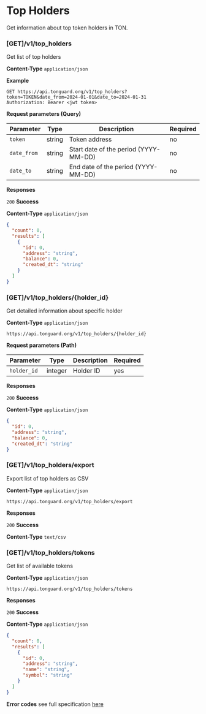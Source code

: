 # Top Holders
Get information about top token holders in TON.

### [GET]/v1/top_holders
Get list of top holders

**Content-Type** `application/json`

**Example**
```
GET https://api.tonguard.org/v1/top_holders?token=TOKEN&date_from=2024-01-01&date_to=2024-01-31
Authorization: Bearer <jwt token>
```

**Request parameters (Query)**

| Parameter  | Type    | Description                                    | Required |
|------------|---------|------------------------------------------------|----------|
| `token`    | string  | Token address                                  | no       |
| `date_from`| string  | Start date of the period (YYYY-MM-DD)          | no       |
| `date_to`  | string  | End date of the period (YYYY-MM-DD)            | no       |

**Responses**

`200` **Success**

**Content-Type** `application/json`

```json
{
  "count": 0,
  "results": [
    {
      "id": 0,
      "address": "string",
      "balance": 0,
      "created_dt": "string"
    }
  ]
}
```

### [GET]/v1/top_holders/{holder_id}
Get detailed information about specific holder

**Content-Type** `application/json`

```
https://api.tonguard.org/v1/top_holders/{holder_id}
```

**Request parameters (Path)**

| Parameter  | Type    | Description | Required |
|------------|---------|-------------|----------|
| `holder_id`| integer | Holder ID   | yes      |

**Responses**

`200` **Success**

**Content-Type** `application/json`

```json
{
  "id": 0,
  "address": "string",
  "balance": 0,
  "created_dt": "string"
}
```

### [GET]/v1/top_holders/export
Export list of top holders as CSV

**Content-Type** `application/json`

```
https://api.tonguard.org/v1/top_holders/export
```

**Responses**

`200` **Success**

**Content-Type** `text/csv`

### [GET]/v1/top_holders/tokens
Get list of available tokens

**Content-Type** `application/json`

```
https://api.tonguard.org/v1/top_holders/tokens
```

**Responses**

`200` **Success**

**Content-Type** `application/json`

```json
{
  "count": 0,
  "results": [
    {
      "id": 0,
      "address": "string",
      "name": "string",
      "symbol": "string"
    }
  ]
}
```

**Error codes** see full specification [here](../errors.md) 